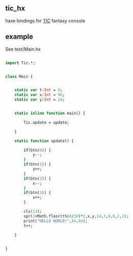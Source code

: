 ## tic_hx  
haxe bindings for [TIC](https://github.com/nesbox/TIC-80) fantasy console

## example  
See test/Main.hx

```haxe

import Tic.*;


class Main {


    static var t:Int = 0;
    static var x:Int = 96;
    static var y:Int = 24;


    static inline function main() {

        Tic.update = update;

    }

    static function update() {

        if(btn(0)) {
            y--;
        }
        if(btn(1)) {
            y++;
        }
        if(btn(2)) {
            x--;
        }
        if(btn(3)) {
            x++;
        }

        cls(13);
        spr(1+Math.floor(t%60/30)*2,x,y,14,3,0,0,2,2);
        print("HELLO WORLD!",84,84);
        t++;
        
    }


}

```

